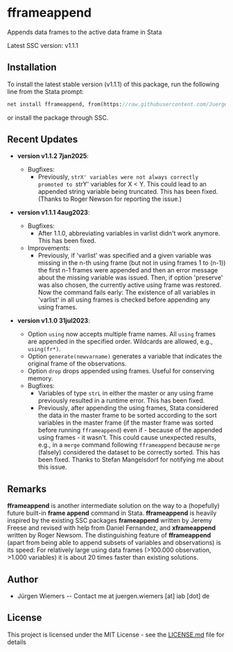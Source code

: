 # fframeappend

Appends data frames to the active data frame in Stata

Latest SSC version: v1.1.1

## Installation

To install the latest stable version (v1.1.1) of this package, run the following line from the Stata prompt:

```stata
net install fframeappend, from(https://raw.githubusercontent.com/JuergenWiemers/fframeappend/master/src) replace
```

or install the package through SSC.

## Recent Updates

* **version v1.1.2 7jan2025**:
   - Bugfixes:
     - Previously, `strX' variables were not always correctly promoted to `strY' variables for X < Y. This could lead
       to an appended string variable being truncated. This has been fixed. (Thanks to Roger Newson for reporting the issue.)

* **version v1.1.1 4aug2023**:
    - Bugfixes:
      - After 1.1.0, abbreviating variables in varlist didn't work anymore. This has been fixed.
    - Improvements:
      - Previously, if 'varlist' was specified and a given variable was missing in the n-th using frame (but not in using frames 1 to (n-1)) the first n-1 frames were appended and then an error message about the missing variable was issued. Then, if option 'preserve' was also chosen, the currently active using frame was restored. Now the command fails early: The existence of all variables in 'varlist' in all using frames is checked before appending any using frames.


* **version v1.1.0 31jul2023**:
    - Option `using` now accepts multiple frame names. All `using` frames are appended in the specified order. Wildcards are allowed, e.g., `using(fr*)`.
    - Option `generate(newvarname)` generates a variable that indicates the original frame of the observations.
    - Option `drop` drops appended using frames. Useful for conserving memory.
    - Bugfixes:
      - Variables of type `strL` in either the master or any using frame previously resulted in a runtime error. This has been fixed.
      - Previously, after appending the using frames, Stata considered the data in the master frame to be sorted according to the sort variables in the master frame (if the master frame was sorted before running `fframeappend`) even if - because of the appended using frames - it wasn't. This could cause unexpected results, e.g., in a `merge` command following `fframeappend` because `merge` (falsely) considered the dataset to be correctly sorted. This has been fixed. Thanks to Stefan Mangelsdorf for notifying me about this issue.


## Remarks

**fframeappend** is another intermediate solution on the way to a (hopefully) future built-in **frame append** command in Stata.
**fframeappend** is heavily inspired by the existing SSC packages **frameappend** written by Jeremy Freese and revised with help from Daniel Fernandez, and **xframeappend** written by Roger Newsom.
The distinguishing feature of **fframeappend** (apart from being able to append subsets of variables and observations) is its speed: For relatively large using data frames (>100.000 observation, >1.000 variables) it is about 20 times faster than existing solutions.


## Author

* Jürgen Wiemers -- Contact me at juergen.wiemers [at] iab [dot] de

## License

This project is licensed under the MIT License - see the [LICENSE.md](LICENSE.md) file for details
